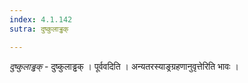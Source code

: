 ```yaml
---
index: 4.1.142
sutra: दुष्कुलाड्ढक्

---
```

_दुष्कुलाड्ढक्_ - दुष्कुलाड्ढक् । पूर्ववदिति । अन्यतरस्याङ्रग्रहणानुवृत्तेरिति भावः ।